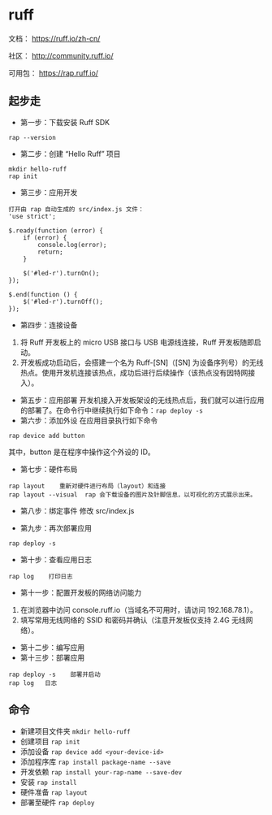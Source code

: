 # ruff


文档： https://ruff.io/zh-cn/

社区： http://community.ruff.io/

可用包： https://rap.ruff.io/


## 起步走

- 第一步：下载安装 Ruff SDK 
```
rap --version
```
- 第二步：创建 “Hello Ruff” 项目
```
mkdir hello-ruff
rap init
```
- 第三步：应用开发
```
打开由 rap 自动生成的 src/index.js 文件：
'use strict';

$.ready(function (error) {
    if (error) {
        console.log(error);
        return;
    }

    $('#led-r').turnOn();
});

$.end(function () {
    $('#led-r').turnOff();
});
```
- 第四步：连接设备

1. 将 Ruff 开发板上的 micro USB 接口与 USB 电源线连接，Ruff 开发板随即启动。
1. 开发板成功启动后，会搭建一个名为 Ruff-[SN]（[SN] 为设备序列号）的无线热点。使用开发机连接该热点，成功后进行后续操作（该热点没有因特网接入）。

- 第五步：应用部署
开发机接入开发板架设的无线热点后，我们就可以进行应用的部署了。在命令行中继续执行如下命令：`rap deploy -s`
- 第六步：添加外设
在应用目录执行如下命令
```
rap device add button
```
其中，button 是在程序中操作这个外设的 ID。
- 第七步：硬件布局
```
rap layout    重新对硬件进行布局（layout）和连接
rap layout --visual  rap 会下载设备的图片及针脚信息，以可视化的方式展示出来。
```
- 第八步：绑定事件
修改 src/index.js

- 第九步：再次部署应用
```
rap deploy -s
```
- 第十步：查看应用日志
```
rap log    打印日志
```
- 第十一步：配置开发板的网络访问能力
1. 在浏览器中访问 console.ruff.io（当域名不可用时，请访问 192.168.78.1）。
1. 填写常用无线网络的 SSID 和密码并确认（注意开发板仅支持 2.4G 无线网络）。

- 第十二步：编写应用
- 第十三步：部署应用
```
rap deploy -s    部署并启动
rap log   日志
```


## 命令

- 新建项目文件夹   `mkdir hello-ruff`
- 创建项目    `rap init`
- 添加设备    `rap device add <your-device-id>`
- 添加程序库   `rap install package-name --save`
- 开发依赖  `rap install your-rap-name --save-dev`
- 安装    `rap install`
- 硬件准备    `rap layout`
- 部署至硬件   `rap deploy`














